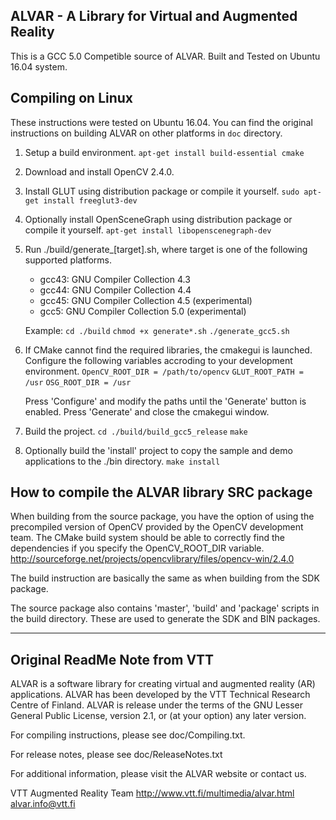 ALVAR - A Library for Virtual and Augmented Reality
---------------------------------------------------
This is a GCC 5.0 Competible source of ALVAR. Built and Tested on Ubuntu 16.04 system.

Compiling on Linux
----
These instructions were tested on Ubuntu 16.04. You can find the original instructions on building ALVAR
on other platforms in `doc` directory.

1. Setup a build environment.
     `apt-get install build-essential cmake`

2. Download and install OpenCV 2.4.0.

3. Install GLUT using distribution package or compile it yourself.
     `sudo apt-get install freeglut3-dev`
     
4. Optionally install OpenSceneGraph using distribution package or compile it
   yourself.
     `apt-get install libopenscenegraph-dev`

4. Run ./build/generate_[target].sh, where target is one of the following
   supported platforms.
     - gcc43: GNU Compiler Collection 4.3
     - gcc44: GNU Compiler Collection 4.4
     - gcc45: GNU Compiler Collection 4.5 (experimental)
     - gcc5: GNU Compiler Collection 5.0 (experimental)

   Example:
     `cd ./build`
     `chmod +x generate*.sh`
     `./generate_gcc5.sh`

5. If CMake cannot find the required libraries, the cmakegui is launched.
   Configure the following variables accroding to your development
   environment.
     `OpenCV_ROOT_DIR = /path/to/opencv`
     `GLUT_ROOT_PATH = /usr`
     `OSG_ROOT_DIR = /usr`

   Press 'Configure' and modify the paths until the 'Generate' button is
   enabled. Press 'Generate' and close the cmakegui window.

6. Build the project.
     `cd ./build/build_gcc5_release`
     `make`

7. Optionally build the 'install' project to copy the sample and demo
   applications to the ./bin directory.
     `make install`


How to compile the ALVAR library SRC package
--------------------------------------------

When building from the source package, you have the option of using the
precompiled version of OpenCV provided by the OpenCV development team. The
CMake build system should be able to correctly find the dependencies if you
specify the OpenCV_ROOT_DIR variable.
  http://sourceforge.net/projects/opencvlibrary/files/opencv-win/2.4.0

The build instruction are basically the same as when building from the SDK
package.

The source package also contains 'master', 'build' and 'package' scripts in
the build directory. These are used to generate the SDK and BIN packages.


----
Original ReadMe Note from VTT
--

ALVAR is a software library for creating virtual and augmented reality (AR)
applications. ALVAR has been developed by the VTT Technical Research Centre
of Finland. ALVAR is release under the terms of the GNU Lesser General Public
License, version 2.1, or (at your option) any later version.

For compiling instructions, please see doc/Compiling.txt.

For release notes, please see doc/ReleaseNotes.txt

For additional information, please visit the ALVAR website or contact us.

VTT Augmented Reality Team
<http://www.vtt.fi/multimedia/alvar.html>
<alvar.info@vtt.fi>
